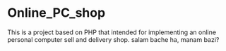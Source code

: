 Online_PC_shop
==============

This is a project based on PHP that intended for implementing an online personal computer sell and delivery shop.
salam bache ha, manam bazi?

